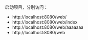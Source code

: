 启动项目，分别访问：

- http://localhost:8080/web/
- http://localhost:8080/web/index
- http://localhost:8080/web/aaaaaaa
- http://localhost:8080/web



